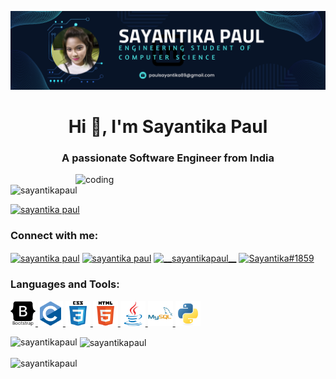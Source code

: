![logo](https://github.com/Sayantikapaul/Sayantikapaul/blob/main/SAYANTIKA%20PAUL%20(1).png)

<h1 align="center">Hi 👋, I'm Sayantika Paul</h1>
<h3 align="center">A passionate Software Engineer from India</h3>

<img align="right" alt="coding" width="400" src="https://mir-s3-cdn-cf.behance.net/project_modules/disp/601014116770475.6068beff4640a.gif">

<p align="left"> <img src="https://komarev.com/ghpvc/?username=sayantikapaul&label=Profile%20views&color=0e75b6&style=flat" alt="sayantikapaul" /> </p>

<p align="left"> <a href="https://twitter.com/sayantika paul" target="blank"><img src="https://img.shields.io/twitter/follow/sayantika paul?logo=twitter&style=for-the-badge" alt="sayantika paul" /></a> </p>

<h3 align="left">Connect with me:</h3>
<p align="left">
<a href="https://twitter.com/sayantika paul" target="blank"><img align="center" src="https://raw.githubusercontent.com/rahuldkjain/github-profile-readme-generator/master/src/images/icons/Social/twitter.svg" alt="sayantika paul" height="30" width="40" /></a>
<a href="https://linkedin.com/in/sayantika paul" target="blank"><img align="center" src="https://raw.githubusercontent.com/rahuldkjain/github-profile-readme-generator/master/src/images/icons/Social/linked-in-alt.svg" alt="sayantika paul" height="30" width="40" /></a>
<a href="https://instagram.com/__sayantikapaul__" target="blank"><img align="center" src="https://raw.githubusercontent.com/rahuldkjain/github-profile-readme-generator/master/src/images/icons/Social/instagram.svg" alt="__sayantikapaul__" height="30" width="40" /></a>
<a href="https://discord.gg/Sayantika#1859" target="blank"><img align="center" src="https://raw.githubusercontent.com/rahuldkjain/github-profile-readme-generator/master/src/images/icons/Social/discord.svg" alt="Sayantika#1859" height="30" width="40" /></a>
</p>

<h3 align="left">Languages and Tools:</h3>
<p align="left"> <a href="https://getbootstrap.com" target="_blank" rel="noreferrer"> <img src="https://raw.githubusercontent.com/devicons/devicon/master/icons/bootstrap/bootstrap-plain-wordmark.svg" alt="bootstrap" width="40" height="40"/> </a> <a href="https://www.cprogramming.com/" target="_blank" rel="noreferrer"> <img src="https://raw.githubusercontent.com/devicons/devicon/master/icons/c/c-original.svg" alt="c" width="40" height="40"/> </a> <a href="https://www.w3schools.com/css/" target="_blank" rel="noreferrer"> <img src="https://raw.githubusercontent.com/devicons/devicon/master/icons/css3/css3-original-wordmark.svg" alt="css3" width="40" height="40"/> </a> <a href="https://www.w3.org/html/" target="_blank" rel="noreferrer"> <img src="https://raw.githubusercontent.com/devicons/devicon/master/icons/html5/html5-original-wordmark.svg" alt="html5" width="40" height="40"/> </a> <a href="https://www.java.com" target="_blank" rel="noreferrer"> <img src="https://raw.githubusercontent.com/devicons/devicon/master/icons/java/java-original.svg" alt="java" width="40" height="40"/> </a> <a href="https://www.mysql.com/" target="_blank" rel="noreferrer"> <img src="https://raw.githubusercontent.com/devicons/devicon/master/icons/mysql/mysql-original-wordmark.svg" alt="mysql" width="40" height="40"/> </a> <a href="https://www.python.org" target="_blank" rel="noreferrer"> <img src="https://raw.githubusercontent.com/devicons/devicon/master/icons/python/python-original.svg" alt="python" width="40" height="40"/> </a> </p>

<p><img align="left" src="https://github-readme-stats.vercel.app/api/top-langs?username=sayantikapaul&show_icons=true&locale=en&layout=compact" alt="sayantikapaul" /></p>

<p>&nbsp;<img align="center" src="https://github-readme-stats.vercel.app/api?username=sayantikapaul&show_icons=true&locale=en" alt="sayantikapaul" /></p>

<p><img align="center" src="https://github-readme-streak-stats.herokuapp.com/?user=sayantikapaul&" alt="sayantikapaul" /></p>
